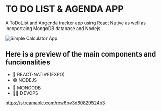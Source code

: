 

# TO DO LIST & AGENDA APP 

A ToDoList and Angenda tracker app using React Native as well as incoportaing MongoDB database and Nodejs..

![Simple Calculator App](https://i.imghippo.com/files/Okvkj1721653349.jpg)

## Here is a preview of the main components and funcionalities

* 📱 REACT-NATIVE(EXPO)
* 🟢 NODEJS
* 🍃 MONGODB
* 👩‍💻 DEVOPS

https://streamable.com/row6pv3d60829524b3 

